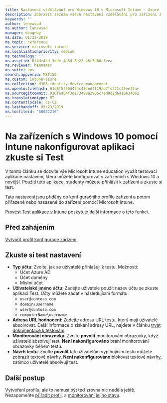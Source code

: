 ```yaml
---
title: Nastavení vzdělávání pro Windows 10 v Microsoft Intune – Azure | Dokumentace Microsoftu
description: Zobrazit seznam všech nastavení vzdělávání pro zařízení s Windows 10. Pomocí těchto nastavení v profilu konfigurace zařízení s zkuste aplikace pro testy, zvolte uživatele nebo studenty registrace v programu sledování obrazovky během testu a více v Intune.
keywords: ''
author: lenewsad
ms.author: lanewsad
manager: dougeby
ms.date: 01/22/2019
ms.topic: reference
ms.service: microsoft-intune
ms.localizationpriority: medium
ms.technology: ''
ms.assetid: 6f4de4bd-3dde-4a8d-8e22-46c5d06c3eea
ms.reviewer: heenamac
ms.suite: ems
search.appverid: MET150
ms.custom: intune-azure
ms.collection: M365-identity-device-management
ms.openlocfilehash: 61d8f5f66d424c434edf119ad7fe221c35ee35ae
ms.sourcegitcommit: 916fed64f3d173498a2905c7ed8d2d6416e34061
ms.translationtype: MT
ms.contentlocale: cs-CZ
ms.lasthandoff: 05/23/2019
ms.locfileid: "66042216"
---
```

# <a name="configure-the-take-a-test-app-on-windows-10-devices-using-intune"></a>Na zařízeních s Windows 10 pomocí Intune nakonfigurovat aplikaci zkuste si Test

V tomto článku se dozvíte vše Microsoft Intune education využít testovací aplikace nastavení, která můžete konfigurovat v zařízeních s Windows 10 a novější. Použití této aplikace, studenty můžete přihlásit k zařízení a zkuste si test.

Tato nastavení jsou přidány do konfiguračního profilu zařízení a potom přiřazené nebo nasazené do zařízení pomocí Microsoft Intune.

[Provést Test aplikace v Intune](education-settings-configure.md) poskytuje další informace o této funkci.

## <a name="before-you-begin"></a>Před zahájením

[Vytvořit profil konfigurace zařízení](education-settings-configure.md#create-a-device-profile).

## <a name="take-a-test-settings"></a>Zkuste si test nastavení

- **Typ účtu**: Zvolte, jak se uživatelé přihlašují k testu. Možnosti:
  - Účet Azure AD
  - Účet domény
  - Místní účet
- **Uživatelské jméno účtu**: Zadejte uživatele použít název účtu se zkuste aplikaci Test. Účty můžete zadat v následujícím formátu:
  - `user@contoso.com`
  - `domain\username`
  - `user@contoso.com`
  - `computerName\username`
- **Adresa URL hodnocení**: Zadejte adresu URL testu, který mají uživatelé absolvovat. Další informace o získání adresy URL, najdete v článku [trvat dokumentace k testování](https://docs.microsoft.com/education/windows/take-tests-in-windows-10).
- **Monitorování obrazovky**: Zvolte **povolit** monitorování obrazovky, když uživatelé absolvují test. **Není nakonfigurováno** brání monitorování obrazovky během testu.
- **Návrh textu**: Zvolte **povolit** tak uživatelům vyplňujícím testu můžete zobrazit textové návrhy. **Není nakonfigurováno** blokovat textové návrhy, zatímco uživatelé absolvují test.

## <a name="next-steps"></a>Další postup

Vytvoření profilu, ale to nemusí být teď zrovna nic nedělá ještě. Nezapomeňte [přiřadit profil](device-profile-assign.md), a [monitorování jejího stavu](device-profile-monitor.md).
